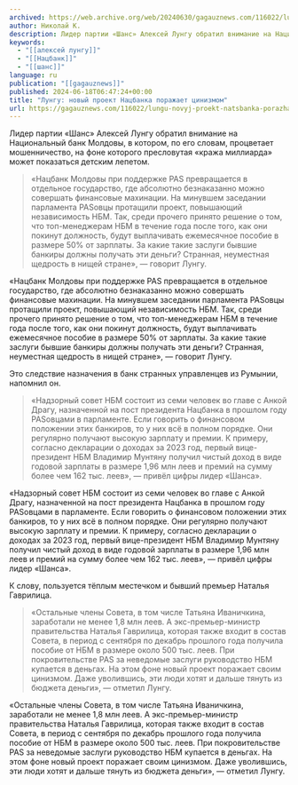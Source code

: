 ```yaml
---
archived: https://web.archive.org/web/20240630/gagauznews.com/116022/lungu-novyj-proekt-natsbanka-porazhaet-tsinizmom.html
author: Николай К.
description: Лидер партии «Шанс» Алексей Лунгу обратил внимание на Национальный банк Молдовы, в котором, по его словам, процветает мошенничество, на фоне которого пресловутая «кража миллиарда» может показаться детским лепетом. «Нацбанк Молдовы при поддержке PAS превращается в отдельное государство, где абсолютно безнаказанно можно совершать финансовые махинации. На минувшем заседании парламента PASовцы протащили проект, повышающий независимость НБМ. Так, среди прочего принято решение о том, что топ-менеджерам НБМ в течение года после того, как они покинут должность, будут выплачивать ежемесячное пособие в размере 50% от зарплаты. За какие такие заслуги бывшие банкиры должны получать эти деньги? Странная, неуместная щедрость в нищей стране», — говорит […]
keywords:
  - "[[алексей лунгу]]"
  - "[[Нацбанк]]"
  - "[[шанс]]"
language: ru
publication: "[[gagauznews]]"
published: 2024-06-18T06:47:24+00:00
title: "Лунгу: новый проект Нацбанка поражает цинизмом"
url: https://gagauznews.com/116022/lungu-novyj-proekt-natsbanka-porazhaet-tsinizmom.html
---
```


Лидер партии «Шанс» Алексей Лунгу обратил внимание на Национальный банк Молдовы, в котором, по его словам, процветает мошенничество, на фоне которого пресловутая «кража миллиарда» может показаться детским лепетом.

> «Нацбанк Молдовы при поддержке PAS превращается в отдельное государство, где абсолютно безнаказанно можно совершать финансовые махинации. На минувшем заседании парламента PASовцы протащили проект, повышающий независимость НБМ. Так, среди прочего принято решение о том, что топ-менеджерам НБМ в течение года после того, как они покинут должность, будут выплачивать ежемесячное пособие в размере 50% от зарплаты. За какие такие заслуги бывшие банкиры должны получать эти деньги? Странная, неуместная щедрость в нищей стране», — говорит Лунгу.

«Нацбанк Молдовы при поддержке PAS превращается в отдельное государство, где абсолютно безнаказанно можно совершать финансовые махинации. На минувшем заседании парламента PASовцы протащили проект, повышающий независимость НБМ. Так, среди прочего принято решение о том, что топ-менеджерам НБМ в течение года после того, как они покинут должность, будут выплачивать ежемесячное пособие в размере 50% от зарплаты. За какие такие заслуги бывшие банкиры должны получать эти деньги? Странная, неуместная щедрость в нищей стране», — говорит Лунгу.

Это следствие назначения в банк странных управленцев из Румынии, напомнил он.

> «Надзорный совет НБМ состоит из семи человек во главе с Анкой Драгу, назначенной на пост президента Нацбанка в прошлом году PASовцами в парламенте. Если говорить о финансовом положении этих банкиров, то у них всё в полном порядке. Они регулярно получают высокую зарплату и премии. К примеру, согласно декларации о доходах за 2023 год, первый вице-президент НБМ Владимир Мунтяну получил чистый доход в виде годовой зарплаты в размере 1,96 млн леев и премий на сумму более чем 162 тыс. леев», — привёл цифры лидер «Шанса».

«Надзорный совет НБМ состоит из семи человек во главе с Анкой Драгу, назначенной на пост президента Нацбанка в прошлом году PASовцами в парламенте. Если говорить о финансовом положении этих банкиров, то у них всё в полном порядке. Они регулярно получают высокую зарплату и премии. К примеру, согласно декларации о доходах за 2023 год, первый вице-президент НБМ Владимир Мунтяну получил чистый доход в виде годовой зарплаты в размере 1,96 млн леев и премий на сумму более чем 162 тыс. леев», — привёл цифры лидер «Шанса».

К слову, пользуется тёплым местечком и бывший премьер Наталья Гаврилица.

> «Остальные члены Совета, в том числе Татьяна Иваничкина, заработали не менее 1,8 млн леев. А экс-премьер-министр правительства Наталья Гаврилица, которая также входит в состав Совета, в период с сентября по декабрь прошлого года получила пособие от НБМ в размере около 500 тыс. леев. При покровительстве PAS за неведомые заслуги руководство НБМ купается в деньгах. На этом фоне новый проект поражает своим цинизмом. Даже уволившись, эти люди хотят и дальше тянуть из бюджета деньги», — отметил Лунгу.

«Остальные члены Совета, в том числе Татьяна Иваничкина, заработали не менее 1,8 млн леев. А экс-премьер-министр правительства Наталья Гаврилица, которая также входит в состав Совета, в период с сентября по декабрь прошлого года получила пособие от НБМ в размере около 500 тыс. леев. При покровительстве PAS за неведомые заслуги руководство НБМ купается в деньгах. На этом фоне новый проект поражает своим цинизмом. Даже уволившись, эти люди хотят и дальше тянуть из бюджета деньги», — отметил Лунгу.